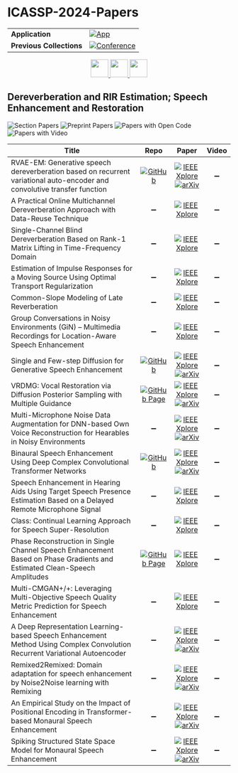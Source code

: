 # ICASSP-2024-Papers

<table>
    <tr>
        <td><strong>Application</strong></td>
        <td>
            <a href="https://huggingface.co/spaces/DmitryRyumin/NewEraAI-Papers" style="float:left;">
                <img src="https://img.shields.io/badge/🤗-NewEraAI--Papers-FFD21F.svg" alt="App" />
            </a>
        </td>
    </tr>
    <tr>
        <td><strong>Previous Collections</strong></td>
        <td>
            <a href="https://github.com/DmitryRyumin/ICASSP-2023-24-Papers/blob/main/README_2023.md">
                <img src="http://img.shields.io/badge/ICASSP-2023-0073AE.svg" alt="Conference">
            </a>
        </td>
    </tr>
</table>

<div align="center">
    <a href="https://github.com/DmitryRyumin/ICASSP-2023-24-Papers/blob/main/sections/2024/main/SLP-L24.md">
        <img src="https://cdn.jsdelivr.net/gh/DmitryRyumin/NewEraAI-Papers@main/images/left.svg" width="40" alt="" />
    </a>
    <a href="https://github.com/DmitryRyumin/ICASSP-2023-24-Papers/">
        <img src="https://cdn.jsdelivr.net/gh/DmitryRyumin/NewEraAI-Papers@main/images/home.svg" width="40" alt="" />
    </a>
    <a href="https://github.com/DmitryRyumin/ICASSP-2023-24-Papers/blob/main/sections/2024/main/IVMSP-P9.md">
        <img src="https://cdn.jsdelivr.net/gh/DmitryRyumin/NewEraAI-Papers@main/images/right.svg" width="40" alt="" />
    </a>
</div>

## Dereverberation and RIR Estimation; Speech Enhancement and Restoration

![Section Papers](https://img.shields.io/badge/Section%20Papers-0-42BA16) ![Preprint Papers](https://img.shields.io/badge/Preprint%20Papers-0-b31b1b) ![Papers with Open Code](https://img.shields.io/badge/Papers%20with%20Open%20Code-0-1D7FBF) ![Papers with Video](https://img.shields.io/badge/Papers%20with%20Video-0-FF0000)

| **Title** | **Repo** | **Paper** | **Video** |
|-----------|:--------:|:---------:|:---------:|
| RVAE-EM: Generative speech dereverberation based on recurrent variational auto-encoder and convolutive transfer function | [![GitHub](https://img.shields.io/github/stars/Audio-WestlakeU/RVAE-EM?style=flat)](https://github.com/Audio-WestlakeU/RVAE-EM) | [![IEEE Xplore](https://img.shields.io/badge/IEEE-10447010-E4A42C.svg)](https://ieeexplore.ieee.org/document/10447010) <br/> [![arXiv](https://img.shields.io/badge/arXiv-2309.08157-b31b1b.svg)](https://arxiv.org/abs/2309.08157) | :heavy_minus_sign: |
| A Practical Online Multichannel Dereverberation Approach with Data-Reuse Technique | :heavy_minus_sign: | [![IEEE Xplore](https://img.shields.io/badge/IEEE-10446330-E4A42C.svg)](https://ieeexplore.ieee.org/document/10446330) | :heavy_minus_sign: |
| Single-Channel Blind Dereverberation Based on Rank-1 Matrix Lifting in Time-Frequency Domain | :heavy_minus_sign: | [![IEEE Xplore](https://img.shields.io/badge/IEEE-10446726-E4A42C.svg)](https://ieeexplore.ieee.org/document/10446726) | :heavy_minus_sign: |
| Estimation of Impulse Responses for a Moving Source Using Optimal Transport Regularization | :heavy_minus_sign: | [![IEEE Xplore](https://img.shields.io/badge/IEEE-10446838-E4A42C.svg)](https://ieeexplore.ieee.org/document/10446838) | :heavy_minus_sign: |
| Common-Slope Modeling of Late Reverberation | :heavy_minus_sign: | [![IEEE Xplore](https://img.shields.io/badge/IEEE-10256141-E4A42C.svg)](https://ieeexplore.ieee.org/document/10256141) | :heavy_minus_sign: |
| Group Conversations in Noisy Environments (GiN) – Multimedia Recordings for Location-Aware Speech Enhancement | :heavy_minus_sign: | [![IEEE Xplore](https://img.shields.io/badge/IEEE-10365406-E4A42C.svg)](https://ieeexplore.ieee.org/document/10365406) | :heavy_minus_sign: |
| Single and Few-step Diffusion for Generative Speech Enhancement | [![GitHub](https://img.shields.io/github/stars/sp-uhh/sgmse_crp?style=flat)](https://github.com/sp-uhh/sgmse_crp) | [![IEEE Xplore](https://img.shields.io/badge/IEEE-10447860-E4A42C.svg)](https://ieeexplore.ieee.org/document/10447860) <br/> [![arXiv](https://img.shields.io/badge/arXiv-2309.09677-b31b1b.svg)](https://arxiv.org/abs/2309.09677) | :heavy_minus_sign: |
| VRDMG: Vocal Restoration via Diffusion Posterior Sampling with Multiple Guidance | [![GitHub Page](https://img.shields.io/badge/GitHub-Page-159957.svg)](https://carlosholivan.github.io/demos/audio-restoration-2023.html) | [![IEEE Xplore](https://img.shields.io/badge/IEEE-10446423-E4A42C.svg)](https://ieeexplore.ieee.org/document/10446423) <br/> [![arXiv](https://img.shields.io/badge/arXiv-2309.06934-b31b1b.svg)](https://arxiv.org/abs/2309.06934) | :heavy_minus_sign: |
| Multi-Microphone Noise Data Augmentation for DNN-based Own Voice Reconstruction for Hearables in Noisy Environments | :heavy_minus_sign: | [![IEEE Xplore](https://img.shields.io/badge/IEEE-10447066-E4A42C.svg)](https://ieeexplore.ieee.org/document/10447066) <br/> [![arXiv](https://img.shields.io/badge/arXiv-2312.08908-b31b1b.svg)](https://arxiv.org/abs/2312.08908) | :heavy_minus_sign: |
| Binaural Speech Enhancement Using Deep Complex Convolutional Transformer Networks | [![GitHub](https://img.shields.io/github/stars/VikasTokala/BCCTN?style=flat)](https://github.com/VikasTokala/BCCTN) | [![IEEE Xplore](https://img.shields.io/badge/IEEE-10447090-E4A42C.svg)](https://ieeexplore.ieee.org/document/10447090) <br/> [![arXiv](https://img.shields.io/badge/arXiv-2403.05393-b31b1b.svg)](https://arxiv.org/abs/2403.05393) | :heavy_minus_sign: |
| Speech Enhancement in Hearing Aids Using Target Speech Presence Estimation Based on a Delayed Remote Microphone Signal | :heavy_minus_sign: | [![IEEE Xplore](https://img.shields.io/badge/IEEE-10446069-E4A42C.svg)](https://ieeexplore.ieee.org/document/10446069) | :heavy_minus_sign: |
| Class: Continual Learning Approach for Speech Super-Resolution | :heavy_minus_sign: | [![IEEE Xplore](https://img.shields.io/badge/IEEE-10445917-E4A42C.svg)](https://ieeexplore.ieee.org/document/10445917) | :heavy_minus_sign: |
| Phase Reconstruction in Single Channel Speech Enhancement Based on Phase Gradients and Estimated Clean-Speech Amplitudes | [![GitHub Page](https://img.shields.io/badge/GitHub-Page-159957.svg)](https://aspireugent.github.io/diff-based-phase-reconstruction-SE/) | [![IEEE Xplore](https://img.shields.io/badge/IEEE-10448279-E4A42C.svg)](https://ieeexplore.ieee.org/document/10448279) | :heavy_minus_sign: |
| Multi-CMGAN+/+: Leveraging Multi-Objective Speech Quality Metric Prediction for Speech Enhancement | :heavy_minus_sign: | [![IEEE Xplore](https://img.shields.io/badge/IEEE-10448343-E4A42C.svg)](https://ieeexplore.ieee.org/document/10448343) | :heavy_minus_sign: |
| A Deep Representation Learning-based Speech Enhancement Method Using Complex Convolution Recurrent Variational Autoencoder | :heavy_minus_sign: | [![IEEE Xplore](https://img.shields.io/badge/IEEE-10448125-E4A42C.svg)](https://ieeexplore.ieee.org/document/10448125) <br/> [![arXiv](https://img.shields.io/badge/arXiv-2312.09620-b31b1b.svg)](https://arxiv.org/abs/2312.09620) | :heavy_minus_sign: |
| Remixed2Remixed: Domain adaptation for speech enhancement by Noise2Noise learning with Remixing | :heavy_minus_sign: | [![IEEE Xplore](https://img.shields.io/badge/IEEE-10446056-E4A42C.svg)](https://ieeexplore.ieee.org/document/10446056) <br/> [![arXiv](https://img.shields.io/badge/arXiv-2312.16836-b31b1b.svg)](https://arxiv.org/abs/2312.16836) | :heavy_minus_sign: |
| An Empirical Study on the Impact of Positional Encoding in Transformer-based Monaural Speech Enhancement | :heavy_minus_sign: | [![IEEE Xplore](https://img.shields.io/badge/IEEE-10446337-E4A42C.svg)](https://ieeexplore.ieee.org/document/10446337) <br/> [![arXiv](https://img.shields.io/badge/arXiv-2401.09686-b31b1b.svg)](https://arxiv.org/abs/2401.09686) | :heavy_minus_sign: |
| Spiking Structured State Space Model for Monaural Speech Enhancement | :heavy_minus_sign: | [![IEEE Xplore](https://img.shields.io/badge/IEEE-10448152-E4A42C.svg)](https://ieeexplore.ieee.org/document/10448152) <br/> [![arXiv](https://img.shields.io/badge/arXiv-2309.03641-b31b1b.svg)](https://arxiv.org/abs/2309.03641) | :heavy_minus_sign: |


